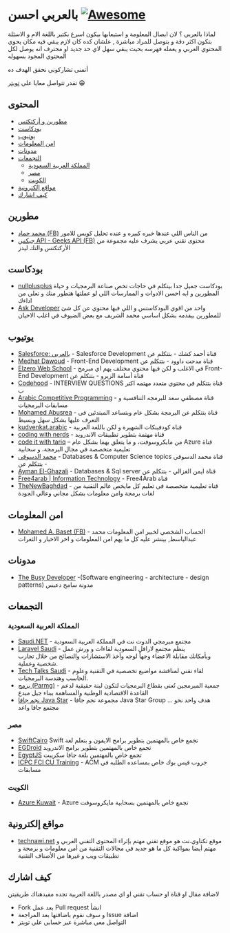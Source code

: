 # بالعربي احسن [![Awesome](https://cdn.rawgit.com/sindresorhus/awesome/d7305f38d29fed78fa85652e3a63e154dd8e8829/media/badge.svg)](https://github.com/sindresorhus/awesome)

لماذا بالعربي ؟
لان ايصال المعلومة و استيعابها بيكون اسرع بكتير باللغة الام و الاسئلة بتكون اكثر دقة و بتوصل للمراد مباشرة , علشان كده كان لازم يبقي فيه مكان يحوي المحتوي العربي و يعمله فهرسه بحيث يبقي سهل لاي حد جديد او محترف انه يوصل لكل المحتوي المجود بسهوله

أتمنى تشاركوني نحقق الهدف ده 

تقدر تتواصل معايا علي  [تويتر](https://twitter.com/abdo_hussein)
😁
## المحتوى

* [مطورين و أركتكتس ](#مطورين)
* [بودكاست](#بودكاست)
* [يوتيوب](#يوتيوب)
* [امن المعلومات](#امن-المعلومات)
* [مدونات](#مدونات)
* [التجمعات](#التجمعات)
  - [المملكة العربية السعودية](#المملكة-العربية-السعودية)
  - [مصر](#مصر)
  - [الكويت](#الكويت)
* [مواقع إلكترونية](#مواقع-إلكترونية)
* [كيف اشارك](#كيف-اشارك)

## مطورين
* [محمد حماد (FB)](https://www.facebook.com/mohamed.hamedhammad) من الناس اللي عندها خبره كبيره و عنده تحليل كويس للامور 
* [جيكس API - Geeks API (FB)](https://www.facebook.com/GeeksAPI) محتوى تقني عربي يشرف عليه مجموعة من الأركتكتس والتك ليدز

## بودكاست
* [nullplusplus](https://nullplus.plus/) 
بودكاست جميل جدا بيتكلم في حاجات  تخص صناعة البرمجيات و حياة المطورين و ايه احسن الادوات و الممارسات اللي لو عملتها هتطور منك و تعلي من اداءك
* [Ask Developer](http://www.askdeveloper.com/) واحد من اقوي البودكاستس و اللي فيها محتوي عن كل شئ للمطورين بيقدمه بشكل اساسي محمد الشريف مع بعض الضيوف في اغلب الاحيان
## يوتيوب
* [Salesforce: بالعربي](https://www.youtube.com/channel/UCVtDDaKHq9ztGU1IBuhiQpw) - Salesforce Development قناة أحمد كشك - بتتكلم عن  
* [Medhat Dawoud](https://www.youtube.com/user/Med7atDawoud/) - Front-End Development قناة مدحت داوود - بتتكلم عن  
* [Elzero Web School](https://www.youtube.com/user/OsamaElzero/) - في الاغلب و لكن فيها محتوي مختلف يهم اي مبرمج Front-End Development قناة أسامة الزيرو - بتتكلم عن  
* [Codehood](https://www.youtube.com/channel/UCoNfslp4XbQULWcE7V4FkZw/) - INTERVIEW QUESTIONS قناة بتتكلم في محتوي متعدد مهتمه اكتر ب 
* [Arabic Competitive Programming](https://www.youtube.com/user/nobody123497/) - قناة مصطفي سعد للبرمجه التنافسية و مسابقات البرمجيات
* [Mohamed Abusrea](https://www.youtube.com/c/mohamedabusrea) -  قناة بتتكلم عن البرمجة بشكل عام وبتساعد المبتدئين فى التعرف عليها بشكل سهل وبسيط
* [kudvenkat.arabic](https://www.youtube.com/channel/UCgRFf3_D5H1Qi8pvw2Czyzg) - قناة كودفينكات الشهيرة و لكن باللغة العربية 
* [coding with nerds](https://www.youtube.com/channel/UCnDAXfhnL5j-KhHc1KhvXHw/) - قناة مهتمة بتطوير تطبيقات الاندرويد
* [code it with tariq](https://www.youtube.com/channel/UCTli-xFwKT1tDkR8HZ3x7jA) – من مايكروسوفت، و ما يتعلق بهما بشكل عام Azure قناة تعليمية متخصصة في مجال البرمجة، و سحابية
* [محمد الدسوقى](https://www.youtube.com/user/DesoukiEgypt/) - Databases & Computer Science topics  قناة محمد الدسوقي - بتتكلم عن  
* [Ayman El-Ghazali](https://www.youtube.com/user/TheSQLPro/) - Databases & Sql server قناة ايمن الغزالي - بتتكلم عن  
* [Free4arab | Information Technology](https://www.youtube.com/user/Nourelhoda2011) - Free4Arab قناة 
* [TheNewBaghdad](https://www.youtube.com/user/alxs1aa/) -  قناة تعليمية متخصصة في تعليم كل مايخص عالم التقنية  من لغات برمجة وامن معلومات بشكل مجاني وعالي الجودة
 

## امن المعلومات
* [Mohamed A. Baset (FB)](https://www.facebook.com/SymbianSyMoh) - الحساب الشخصي لخبير امن المعلومات محمد عبدالباسط, بينشر عليه كل ما يهم امن المعلومات و اخر الاخبار و الثغرات

## مدونات
* [The Busy Developer](http://samehdeabes.blogspot.com/) -(Software engineering - architecture - design patterns) مدونة سامح دعبس 

## التجمعات
### المملكة العربية السعودية
* [Saudi.NET](https://twitter.com/saudidotnet) - مجتمع مبرمجي الدوت نت في المملكة العربية السعودية
* [Laravel Saudi](https://twitter.com/laravel_saudi) -  ينظم مجتمع لارافل السعودية لقاءات و ورش عمل  
وبأمكانك مقابلة الاعضاء وجهاً لوجه وأخذ الاستشارات والنصائح من خلال تجارب شخصية وعملية.
* [Tech Talks Saudi](https://twitter.com/TechTalks_Saudi) - لقاء تقني لمناقشة مواضيع تخصصية في التقنية وعلوم الحاسب وهندسة البرمجيات.
* [برمج (Parmg)](https://twitter.com/parmg_sa) - جمعية المبرمجين تُعنى بقطاع البرمجيات لتكون لبنة حقيقية لدعم القاعدة الاقتصادية الوطنية والمساهمة ببناء جيل مبدع
* [نجم جافا Java Star](https://twitter.com/JavaStarG) - مجموعة نجم جافا Java Star Group ... هدف واحد نحو مجتمع جافا واعد
### مصر
* [SwiftCairo](https://www.twitter.com/swiftcairo) Swift تجمع خاص بالمهتمين بتطوير برامج الايفون و بتعلم لغة 
* [EGDroid](https://www.twitter.com/eg_droid) تجمع خاص بالمهتمين بتطوير برامج الاندرويد
* [EgyptJS](https://www.twitter.com/egyptjs) تجمع خاص بالمهتمين بلغة جافا سكريبت
* [ICPC FCI CU Training](https://www.facebook.com/groups/ACMICPC.FCICU) - ACM جروب فيس بوك خاص بمساعده الطلبه فى مسابقات 
### الكويت
* [Azure Kuwait](https://twitter.com/azure_q8) - Azure تجمع خاص بالمهتمين بسحابية مايكروسوفت

## مواقع إلكترونية
* [technawi.net](https://www.technawi.net/) موقع تكناوي.نت هو موقع تقني مهتم بإثراء المحتوى التقني العربي و مهتم أيضا بمواكبة كل ما هو جديد في مجالات التقنية من أمن معلومات و برمجة و تطبيقات ويب و غيرها من الأصناف التقنية

## كيف اشارك
لاضافة مقال او قناة او حساب تقني او اي مصدر باللغة العربية تجده مفيدهناك طريقيتن
* Fork بعد عمل  Pull request انشأ
*  و سوف نقوم باضافتها بعد المراجعة Issue اضافة
* التواصل معي مباشرة عبر حسابي علي تويتر 
